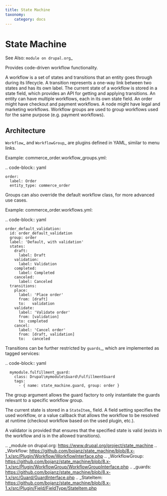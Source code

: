 ```yaml
---
title: State Machine
taxonomy:
    category: docs
---
```


State Machine
=============

See Also: `module on drupal.org`_

Provides code-driven workflow functionality.

A workflow is a set of states and transitions that an entity goes through during
its lifecycle. A transition represents a one-way link between two states and has its
own label. The current state of a workflow is stored in a state field, which
provides an API for getting and applying transitions. An entity can have multiple
workflows, each in its own state field. An order might have checkout and payment
workflows. A node might have legal and marketing workflows. Workflow groups are
used to group workflows used for the same purpose (e.g. payment workflows).

Architecture
------------

`Workflow`_ and `WorkflowGroup`_ are plugins defined in YAML, similar to
menu links.

Example: commerce\_order.workflow\_groups.yml:

.. code-block:: yaml

    order:
      label: Order
      entity_type: commerce_order

Groups can also override the default workflow class, for more advanced
use cases.

Example: commerce\_order.workflows.yml:

.. code-block:: yaml

    order_default_validation:
      id: order_default_validation
      group: order
      label: 'Default, with validation'
      states:
        draft:
          label: Draft
        validation:
          label: Validation
        completed:
          label: Completed
        canceled:
          label: Canceled
      transitions:
        place:
          label: 'Place order'
          from: [draft]
          to:   validation
        validate:
          label: 'Validate order'
          from: [validation]
          to: completed
        cancel:
          label: 'Cancel order'
          from: [draft, validation]
          to:   canceled

Transitions can be further restricted by `guards`_, which are implemented as tagged services:

.. code-block:: yaml

      mymodule.fulfillment_guard:
        class: Drupal\mymodule\Guard\FulfillmentGuard
        tags:
          - { name: state_machine.guard, group: order }

The group argument allows the guard factory to only instantiate the guards relevant
to a specific workflow group.

The current state is stored in a `StateItem`_ field. A field setting specifies
the used workflow, or a value callback that allows the workflow to be resolved
at runtime (checkout workflow based on the used plugin, etc.).

A validator is provided that ensures that the specified state is valid (exists
in the workflow and is in the allowed transitions).

.. _module on drupal.org: https://www.drupal.org/project/state_machine
.. _Workflow: https://github.com/bojanz/state_machine/blob/8.x-1.x/src/Plugin/Workflow/WorkflowInterface.php
.. _WorkflowGroup: https://github.com/bojanz/state_machine/blob/8.x-1.x/src/Plugin/WorkflowGroup/WorkflowGroupInterface.php
.. _guards: https://github.com/bojanz/state_machine/blob/8.x-1.x/src/Guard/GuardInterface.php
.. _StateItem: https://github.com/bojanz/state_machine/blob/8.x-1.x/src/Plugin/Field/FieldType/StateItem.php
